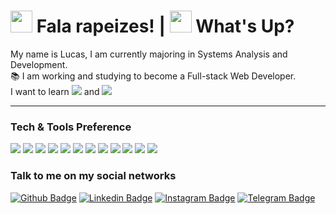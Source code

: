 # <img src="https://img.icons8.com/color/48/000000/brazil.png" width="35"/> Fala rapeizes! | <img src="https://img.icons8.com/office/40/000000/usa.png" width="35"/> What's Up?

My name is Lucas, I am currently majoring in Systems Analysis and Development.  <br>
:books: I am working and studying to become a Full-stack Web Developer.<br>
I want to learn <img src="https://img.shields.io/badge/-Sass-cc6699?style=flat&logo=sass&logoColor=ffffff"> and <img src="https://img.shields.io/badge/-PHP-563D7C?style=flat&logo=php&logoColor=dcd5f2">

<hr>

### Tech & Tools Preference

<img src = "https://img.shields.io/badge/-HTML5-E34F26?style=flat&logo=html5&logoColor=white"> <img src = "https://img.shields.io/badge/-CSS3-1572B6?style=flat&logo=css3&logoColor=white">
<img src="https://img.shields.io/badge/-Bootstrap-563D7C?style=flat&logo=bootstrap&logoColor=white">
<img src="https://img.shields.io/badge/-JavaScript-eed718?style=flat&logo=javascript&logoColor=ffffff">
<img src="https://img.shields.io/badge/-JQuery-blue?style=flat&logo=jquery">
<img src="https://img.shields.io/badge/-PHP-563D7C?style=flat&logo=php&logoColor=dcd5f2">
<img src="https://img.shields.io/badge/-Sass-cc6699?style=flat&logo=sass&logoColor=ffffff">
<img src="https://img.shields.io/badge/-MySQL-F29111?style=flat&logo=mysql&logoColor=FFFFFF">
<img src="http://img.shields.io/badge/-Git-F1502F?style=flat&logo=git&logoColor=FFFFFF">
<img src="http://img.shields.io/badge/-Github-000000?style=flat&logo=github&logoColor=FFFFFF">
<img src="http://img.shields.io/badge/-VS%20Code-007ACC?style=flat&logo=visual%20studio%20code&logoColor=white">
<img src="https://img.shields.io/badge/-Python-black?style=flat&logo=python&logoColor=white"> 

### Talk to me on my social networks
[![Github Badge](https://img.shields.io/badge/-Github-000?style=flat-square&logo=Github&logoColor=white&link=https://github.com/fagnerpsantos)](https://github.com/lucasfelipeluz)
[![Linkedin Badge](https://img.shields.io/badge/-LinkedIn-blue?style=flat-square&logo=Linkedin&logoColor=white&link=https://www.linkedin.com/in/lucasfelipeluz/)](https://www.linkedin.com/in/lucasfelipeluz/)
[![Instagram Badge](https://img.shields.io/badge/-Instagram-purple?style=flat&logo=instagram&logoColor=white&link=https://instagram.com/lucasfelipeluz/)](https://instagram.com/lucasfelipeluz)
[![Telegram Badge](https://img.shields.io/badge/-Telegram-026FB9?style=flat&logo=telegram&logoColor=white&link=https://t.me/lucasfelipeluz/)](https://t.me/lucasfelipeluz)
